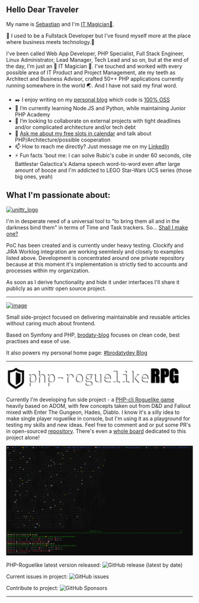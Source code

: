 ## Hello Dear Traveler

My name is [Sebastian](https://brodaty.dev) and I'm [IT Magician🦄](https://www.linkedin.com/in/sebastianmluczak/).

🚀 I used to be a Fullstack Developer but I've found myself more at the place where business meets technology.🚀

I've been called Web App Developer, PHP Specialist, Full Stack Engineer, Linux Administrator, Lead Manager, Tech Lead and so on, but at the end of the day, I'm just an 🌈 IT Magician 🌈. 
I've touched and worked with every possible area of IT Product and Project Management, ate my teeth as Architect and Business Advisor, crafted 50++ PHP applications currently running somewhere in the world 🌏. And I have not said my final word.

- ✒️ I enjoy writing on my [personal blog](https://blog.brodaty.dev) which code is [100% OSS](https://github.com/sebastianluczak/brodaty-blog)
- 🌱 I’m currently learning Node.JS and Python, while maintaining Junior PHP Academy
- 👯 I’m looking to collaborate on external projects with tight deadlines and/or complicated architecture and/or tech debt
- 💬 [Ask me about my free slots in calendar](https://calendly.com/brodatydev/consultation) and talk about PHP/Architecture/possible cooperation
- 📫 How to reach me directly? Just message me on my [LinkedIn](https://www.linkedin.com/in/sebastianmluczak/)
- ⚡ Fun facts 'bout me: I can solve Rubic's cube in under 60 seconds, cite Battlestar Galactica's Adama speech word-to-word even after large amount of booze and I'm addicted to LEGO Star-Wars UCS series (those big ones, yeah)

## What I'm passionate about:

[![unittr_logo](https://user-images.githubusercontent.com/1628839/149616114-012681cf-4df3-4223-be03-e41ed0b95335.png)](https://github.com/sebastianluczak/unittr)

I'm in desperate need of a universal tool to "to bring them all and in the darkness bind them" in terms of Time and Task trackers.
So... [Shall I make one?](https://github.com/sebastianluczak/unittr)

PoC has been created and is currently under heavy testing. Clockify and JIRA Worklog integration are working seemlesly and closely to examples listed above. Development is concentrated around one private repository because at this moment it's implementation is strictly tied to accounts and processes within my organization.

As soon as I derive functionality and hide it under interfaces I'll share it publicly as an unittr open source project.

---
[![image](https://user-images.githubusercontent.com/1628839/190452236-157182a3-0351-41b1-985d-355d8c5efe94.png)](https://github.com/sebastianluczak/brodaty-blog)

Small side-project focused on delivering maintainable and reusable articles without caring much about frontend.

Based on Symfony and PHP, [brodaty-blog](https://github.com/sebastianluczak/brodaty-blog) focuses on clean code, best practises and ease of use.

It also powers my personal home page: [#brodatydev Blog](https://blog.brodaty.dev)

---

[![Logo](https://raw.githubusercontent.com/sebastianluczak/php-roguelike/master/docs/images/logo.png)](https://sebastianluczak.github.io/php-roguelike/)

Currently I'm developing fun side project - a [PHP-cli Roguelike game](https://sebastianluczak.github.io/php-roguelike/) heavily based on ADOM, with few concepts taken out from D&D and Fallout mixed with Enter The Gungeon, Hades, Diablo. I know it's a silly idea to make single player roguelike in console, but I'm using it as a playground for testing my skills and new ideas. Feel free to comment and or put some PR's in open-sourced [repository](https://github.com/sebastianluczak/php-roguelike). There's even a [whole board](https://github.com/sebastianluczak/php-roguelike/projects/1) dedicated to this project alone!

![Image](https://github.com/sebastianluczak/php-roguelike/raw/master/docs/images/screenshot.png)

PHP-Roguelike latest version released: 
![GitHub release (latest by date)](https://img.shields.io/github/v/release/sebastianluczak/php-roguelike)

Current issues in project:
![GitHub issues](https://img.shields.io/github/issues/sebastianluczak/php-roguelike)

Contribute to project:
![GitHub Sponsors](https://img.shields.io/github/sponsors/sebastianluczak)

---
